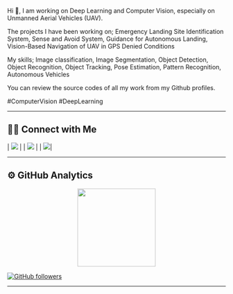 Hi 👋,  I am working on Deep Learning and Computer Vision, especially on Unmanned Aerial Vehicles (UAV).

The projects I have been working on; Emergency Landing Site Identification System, Sense and Avoid System, Guidance for Autonomous Landing, Vision-Based Navigation of UAV in GPS Denied Conditions

My skills; Image classification, Image Segmentation, Object Detection, Object Recognition, Object Tracking, Pose Estimation, Pattern Recognition, Autonomous Vehicles

You can review the source codes of all my work from my Github profiles.

#ComputerVision #DeepLearning



--------------------------------
## 🤝🏻 Connect with Me
| [![](https://img.shields.io/badge/linkedin-%230077B5.svg?&style=for-the-badge&logo=linkedin&logoColor=white)](https://www.linkedin.com/in/dijvar/) |
| [![](https://img.shields.io/static/v1?style=for-the-badge&message=GitHub&color=181717&logo=GitHub&logoColor=FFFFFF&label=)](https://github.com/dijvar)  |
| [![](https://img.shields.io/static/v1?style=for-the-badge&message=Kaggle&color=222222&logo=Kaggle&logoColor=FFFFFF&label=)](https://www.kaggle.com/orhandjvarekinci)|


------------------------------

## ⚙️ GitHub Analytics

<p align="center">
<a href="https://github.com/dijvar">
  <img height="180em" src="https://github-readme-stats-eight-theta.vercel.app/api?username=dijvar&show_icons=true&theme=radical&include_all_commits=true&count_private=true"/>
</a>
</p>

[![GitHub followers](https://img.shields.io/github/followers/dijvar?style=social)](https://www.github.com/dijvar)

--------------------------------


